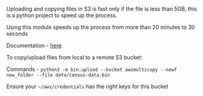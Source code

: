 Uploading and copying files in S3 is fast only if the file is less than 5GB, this is a python project to speed up the process. 

Using this module speeds up the process from more than 20 minutes to 30 seconds 

Documentation - [here](https://docs.aws.amazon.com/AmazonS3/latest/userguide/CopyingObjectsMPUapi.html)

To copy/upload files from local to a remote S3 bucket: 

Commands -
`python3 -m bin.upload --bucket awsmulticopy --newf new_folder --file data/census-data.bin`

Ensure your `~/aws/credentials` has the right keys for this bucket 

